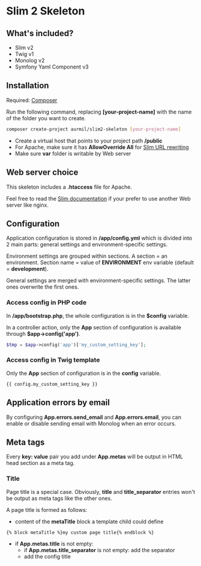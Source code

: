 # Slim 2 Skeleton

## What's included?

* Slim v2
* Twig v1
* Monolog v2
* Symfony Yaml Component v3

## Installation

Required: [Composer](https://getcomposer.org/doc/00-intro.md)

Run the following command, replacing __[your-project-name]__ with the name of the folder you want to create.
```sh
composer create-project aurmil/slim2-skeleton [your-project-name]
```

* Create a virtual host that points to your project path __/public__
* For Apache, make sure it has __AllowOverride All__ for [Slim URL rewriting](http://docs.slimframework.com/routing/rewrite/)
* Make sure __var__ folder is writable by Web server

## Web server choice

This skeleton includes a __.htaccess__ file for Apache.

Feel free to read the [Slim documentation](http://docs.slimframework.com/routing/rewrite/) if your prefer to use another Web server like nginx.

## Configuration

Application configuration is stored in __/app/config.yml__ which is divided into 2 main parts: general settings and environment-specific settings.

Environment settings are grouped within sections. A section = an environment. Section name = value of __ENVIRONMENT__ env variable (default = __development__).

General settings are merged with environment-specific settings. The latter ones overwrite the first ones.

### Access config in PHP code

In __/app/bootstrap.php__, the whole configuration is in the __$config__ variable.

In a controller action, only the __App__ section of configuration is available through __$app->config('app')__.
```php
$tmp = $app->config('app')['my_custom_setting_key'];
```

### Access config in Twig template

Only the __App__ section of configuration is in the __config__ variable.

```twig
{{ config.my_custom_setting_key }}
```

## Application errors by email

By configuring __App.errors.send_email__ and __App.errors.email__, you can enable or disable sending email with Monolog when an error occurs.

## Meta tags

Every __key: value__ pair you add under __App.metas__ will be output in HTML head section as a meta tag.

### Title

Page title is a special case. Obviously, __title__ and __title_separator__ entries won't be output as meta tags like the other ones.

A page title is formed as follows:
* content of the __metaTitle__ block a template child could define
```twig
{% block metaTitle %}my custom page title{% endblock %}
```
* if __App.metas.title__ is not empty:
    * if __App.metas.title_separator__ is not empty: add the separator
    * add the config title

